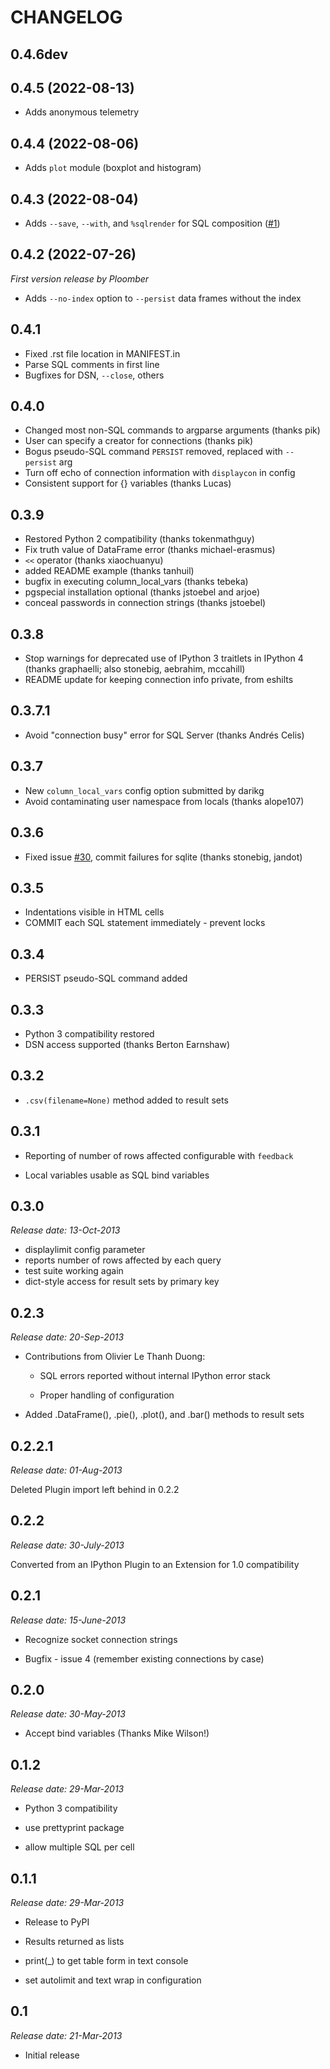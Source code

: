 # CHANGELOG

## 0.4.6dev

## 0.4.5 (2022-08-13)
* Adds anonymous telemetry

## 0.4.4 (2022-08-06)
* Adds `plot` module (boxplot and histogram)

## 0.4.3 (2022-08-04)
* Adds `--save`, `--with`, and `%sqlrender` for SQL composition ([#1](https://github.com/ploomber/jupysql/issues/1))

## 0.4.2 (2022-07-26)
*First version release by Ploomber*

* Adds `--no-index` option to `--persist` data frames without the index

## 0.4.1

* Fixed .rst file location in MANIFEST.in 
* Parse SQL comments in first line
* Bugfixes for DSN, `--close`, others

## 0.4.0

* Changed most non-SQL commands to argparse arguments (thanks pik)
* User can specify a creator for connections (thanks pik)
* Bogus pseudo-SQL command `PERSIST` removed, replaced with `--persist` arg
* Turn off echo of connection information with `displaycon` in config
* Consistent support for {} variables (thanks Lucas)


## 0.3.9

* Restored Python 2 compatibility (thanks tokenmathguy)
* Fix truth value of DataFrame error (thanks michael-erasmus)
* `<<` operator (thanks xiaochuanyu)
* added README example (thanks tanhuil)
* bugfix in executing column_local_vars (thanks tebeka)
* pgspecial installation optional (thanks jstoebel and arjoe)
* conceal passwords in connection strings (thanks jstoebel)


## 0.3.8

* Stop warnings for deprecated use of IPython 3 traitlets in IPython 4 (thanks graphaelli; also stonebig, aebrahim, mccahill)
* README update for keeping connection info private, from eshilts


## 0.3.7.1

* Avoid "connection busy" error for SQL Server (thanks Andrés Celis)



## 0.3.7

* New `column_local_vars` config option submitted by darikg
* Avoid contaminating user namespace from locals (thanks alope107)


## 0.3.6

* Fixed issue [#30](https://github.com/ploomber/jupysql/issues/30), commit failures for sqlite (thanks stonebig, jandot)

## 0.3.5

* Indentations visible in HTML cells
* COMMIT each SQL statement immediately - prevent locks



## 0.3.4

* PERSIST pseudo-SQL command added


## 0.3.3

* Python 3 compatibility restored
* DSN access supported (thanks Berton Earnshaw)


## 0.3.2

* ``.csv(filename=None)`` method added to result sets


## 0.3.1

* Reporting of number of rows affected configurable with ``feedback``

* Local variables usable as SQL bind variables

## 0.3.0

*Release date: 13-Oct-2013*

* displaylimit config parameter
* reports number of rows affected by each query
* test suite working again
* dict-style access for result sets by primary key

## 0.2.3

*Release date: 20-Sep-2013*

* Contributions from Olivier Le Thanh Duong:

  - SQL errors reported without internal IPython error stack

  - Proper handling of configuration

* Added .DataFrame(), .pie(), .plot(), and .bar() methods to
  result sets

## 0.2.2.1

*Release date: 01-Aug-2013*

Deleted Plugin import left behind in 0.2.2

## 0.2.2

*Release date: 30-July-2013*

Converted from an IPython Plugin to an Extension for 1.0 compatibility

## 0.2.1

*Release date: 15-June-2013*

* Recognize socket connection strings

* Bugfix - issue 4 (remember existing connections by case)


## 0.2.0

*Release date: 30-May-2013*

* Accept bind variables (Thanks Mike Wilson!)


## 0.1.2

*Release date: 29-Mar-2013*

* Python 3 compatibility

* use prettyprint package

* allow multiple SQL per cell


## 0.1.1

*Release date: 29-Mar-2013*

* Release to PyPI

* Results returned as lists

* print(_) to get table form in text console

* set autolimit and text wrap in configuration



## 0.1

*Release date: 21-Mar-2013*

* Initial release

